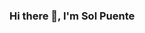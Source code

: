 ### Hi there 👋, I'm Sol Puente
<picture>
 <source media="(prefers-color-scheme: dark)" srcset="https://tenor.com/view/programming-computer-frog-nerd-frog-smart-fog-csharp-gif-25385487">
 <source media="(prefers-color-scheme: light)" srcset="https://tenor.com/view/programming-computer-frog-nerd-frog-smart-fog-csharp-gif-25385487">
</picture>

<!--
Here are some ideas to get you started:

- 🔭 I’m currently working on ...
- 🌱 I’m currently learning ...
- 👯 I’m looking to collaborate on ...
- 🤔 I’m looking for help with ...
- 💬 Ask me about ...
- 📫 How to reach me: ...
- 😄 Pronouns: ...
- ⚡ Fun fact: ...
-->
